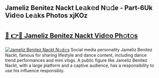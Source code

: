 ## Jameliz Benitez Nackt Le𝚊k𝚎d N𝚞𝚍e - Part-6Uk Vid𝚎o Le𝚊ks Photos xjKOz

# <h2><a href="http://fb0ayv.evod.top/?m=Jameliz+Benitez+Nackt">🔗 👉🔴 Jameliz Benitez Nackt Vid𝚎o Ph𝚘t𝚘s</a></h2>

[![Jameliz Benitez Nackt N𝚞d𝚎s](https://i.imgur.com/8V9OHl7.gif)](http://fb0ayv.evod.top/?m=Jameliz+Benitez+Nackt)
Social media personality Jameliz Benitez Nackt, famous for sharing lifestyle and dance content, including dance trend performances and mini vlogs. A public figure like Jameliz Benitez Nackt, with a large platform and a captive audience, has a responsibility to use his influence responsibly. 
